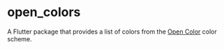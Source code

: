 # open_colors

A Flutter package that provides a list of colors from the [Open Color](https://yeun.github.io/open-color/) color scheme.
